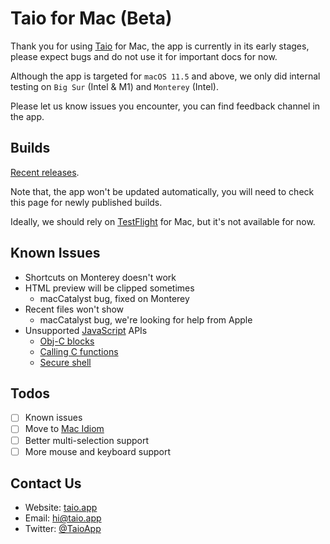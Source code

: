 # Taio for Mac (Beta)

Thank you for using [Taio](https://taio.app/) for Mac, the app is currently in its early stages, please expect bugs and do not use it for important docs for now.

Although the app is targeted for `macOS 11.5` and above, we only did internal testing on `Big Sur` (Intel & M1) and `Monterey` (Intel).

Please let us know issues you encounter, you can find feedback channel in the app.

## Builds

[Recent releases](https://github.com/cyanzhong/Taio-Mac-Beta/releases).

Note that, the app won't be updated automatically, you will need to check this page for newly published builds.

Ideally, we should rely on [TestFlight](https://developer.apple.com/testflight/) for Mac, but it's not available for now.

## Known Issues

- Shortcuts on Monterey doesn't work
- HTML preview will be clipped sometimes
  - macCatalyst bug, fixed on Monterey
- Recent files won't show
  - macCatalyst bug, we're looking for help from Apple
- Unsupported [JavaScript](https://docs.xteko.com/#/en/) APIs
  - [Obj-C blocks](https://docs.xteko.com/#/en/runtime/blocks?id=objective-c-blocks)
  - [Calling C functions](https://docs.xteko.com/#/en/runtime/c)
  - [Secure shell](https://docs.xteko.com/#/en/ssh/intro)

## Todos

- [ ] Known issues
- [ ] Move to [Mac Idiom](https://developer.apple.com/documentation/uikit/mac_catalyst/choosing_a_user_interface_idiom_for_your_mac_app)
- [ ] Better multi-selection support
- [ ] More mouse and keyboard support

## Contact Us

- Website: [taio.app](https://taio.app)
- Email: [hi@taio.app](mailto:hi@taio.app)
- Twitter: [@TaioApp](https://twitter.com/TaioApp/)
